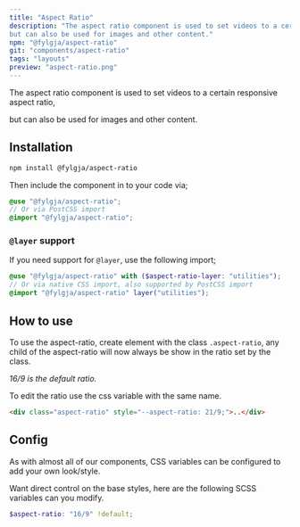 ```yaml
---
title: "Aspect Ratio"
description: "The aspect ratio component is used to set videos to a certain responsive aspect ratio, 
but can also be used for images and other content."
npm: "@fylgja/aspect-ratio"
git: "components/aspect-ratio"
tags: "layouts"
preview: "aspect-ratio.png"
---
```


The aspect ratio component is used to set videos to a certain responsive aspect ratio,

but can also be used for images and other content.

## Installation

```bash
npm install @fylgja/aspect-ratio
```

Then include the component in to your code via;

```scss
@use "@fylgja/aspect-ratio";
// Or via PostCSS import
@import "@fylgja/aspect-ratio";
```

### `@layer` support

If you need support for `@layer`,
use the following import;

```scss
@use "@fylgja/aspect-ratio" with ($aspect-ratio-layer: "utilities");
// Or via native CSS import, also supported by PostCSS import
@import "@fylgja/aspect-ratio" layer("utilities");
```

## How to use

To use the aspect-ratio, create element with the class `.aspect-ratio`,
any child of the aspect-ratio will now always be show in the ratio set by the class.

_16/9 is the default ratio._

To edit the ratio use the css variable with the same name.

```html
<div class="aspect-ratio" style="--aspect-ratio: 21/9;">..</div>
```

## Config

As with almost all of our components, CSS variables can be configured to add your own look/style.

Want direct control on the base styles, here are the following SCSS variables can you modify.

```scss
$aspect-ratio: "16/9" !default;
```
